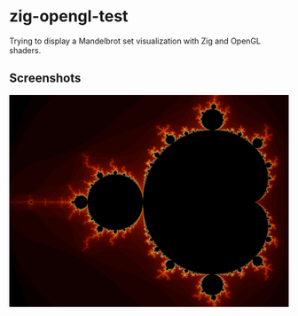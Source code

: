 # zig-opengl-test

Trying to display a Mandelbrot set visualization with Zig and OpenGL shaders.

## Screenshots
![screenshot1](res/screenshot1.png)